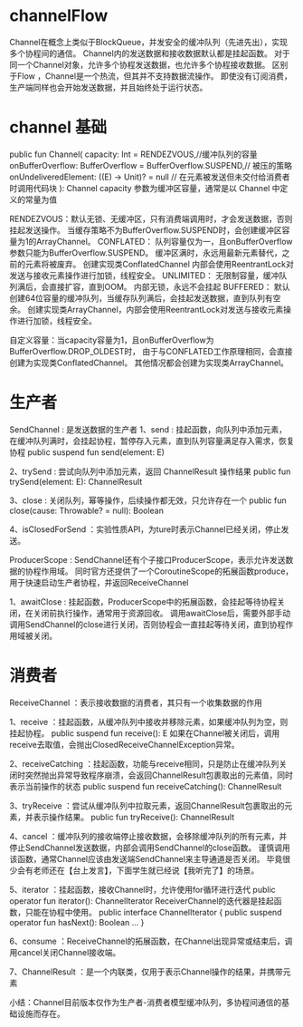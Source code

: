 # channelFlow
Channel在概念上类似于BlockQueue，并发安全的缓冲队列（先进先出），实现多个协程间的通信。
Channel内的发送数据和接收数据默认都是挂起函数。
对于同一个Channel对象，允许多个协程发送数据，也允许多个协程接收数据。
区别于Flow ，Channel是一个热流，但其并不支持数据流操作。
即使没有订阅消费，生产端同样也会开始发送数据，并且始终处于运行状态。


# channel 基础 
public fun <E> Channel(
capacity: Int = RENDEZVOUS,//缓冲队列的容量 
onBufferOverflow: BufferOverflow = BufferOverflow.SUSPEND,// 被压的策略
onUndeliveredElement: ((E) -> Unit)? = null // 在元素被发送但未交付给消费者时调用代码块
): Channel<E>
 capacity 参数为缓冲区容量，通常是以 Channel 中定义的常量为值

 RENDEZVOUS：默认无锁、无缓冲区，只有消费端调用时，才会发送数据，否则挂起发送操作。
             当缓存策略不为BufferOverflow.SUSPEND时，会创建缓冲区容量为1的ArrayChannel。
 CONFLATED： 队列容量仅为一，且onBufferOverflow参数只能为BufferOverflow.SUSPEND。
             缓冲区满时，永远用最新元素替代，之前的元素将被废弃。
             创建实现类ConflatedChannel
             内部会使用ReentrantLock对发送与接收元素操作进行加锁，线程安全。
 UNLIMITED： 无限制容量，缓冲队列满后，会直接扩容，直到OOM。
             内部无锁，永远不会挂起
 BUFFERED： 默认创建64位容量的缓冲队列，当缓存队列满后，会挂起发送数据，直到队列有空余。
            创建实现类ArrayChannel，内部会使用ReentrantLock对发送与接收元素操作进行加锁，线程安全。

 自定义容量：当capacity容量为1，且onBufferOverflow为BufferOverflow.DROP_OLDEST时，
           由于与CONFLATED工作原理相同，会直接创建为实现类ConflatedChannel。
           其他情况都会创建为实现类ArrayChannel。

# 生产者 

SendChannel : 是发送数据的生产者
1、send : 挂起函数，向队列中添加元素，在缓冲队列满时，会挂起协程，暂停存入元素，直到队列容量满足存入需求，恢复协程
          public suspend fun send(element: E)

2、trySend : 尝试向队列中添加元素，返回 ChannelResult 操作结果
             public fun trySend(element: E): ChannelResult<Unit> 

3、close : 关闭队列，幂等操作，后续操作都无效，只允许存在一个
           public fun close(cause: Throwable? = null): Boolean

4、isClosedForSend ：实验性质API，为ture时表示Channel已经关闭，停止发送。

ProducerScope : SendChannel还有个子接口ProducerScope，表示允许发送数据的协程作用域。
                同时官方还提供了一个CoroutineScope的拓展函数produce，用于快速启动生产者协程，并返回ReceiveChannel   

1、awaitClose : 挂起函数，ProducerScope中的拓展函数，会挂起等待协程关闭，在关闭前执行操作，通常用于资源回收。
                调用awaitClose后，需要外部手动调用SendChannel的close进行关闭，否则协程会一直挂起等待关闭，直到协程作用域被关闭。

# 消费者
ReceiveChannel ：表示接收数据的消费者，其只有一个收集数据的作用

1、receive ：挂起函数，从缓冲队列中接收并移除元素，如果缓冲队列为空，则挂起协程。
            public suspend fun receive(): E
            如果在Channel被关闭后，调用receive去取值，会抛出ClosedReceiveChannelException异常。

2、receiveCatching ：挂起函数，功能与receive相同，只是防止在缓冲队列关闭时突然抛出异常导致程序崩溃，会返回ChannelResult包裹取出的元素值，同时表示当前操作的状态
                    public suspend fun receiveCatching(): ChannelResult<E>

3、tryReceive ：尝试从缓冲队列中拉取元素，返回ChannelResult包裹取出的元素，并表示操作结果。
               public fun tryReceive(): ChannelResult<E>

4、cancel ：缓冲队列的接收端停止接收数据，会移除缓冲队列的所有元素，并停止SendChannel发送数据，内部会调用SendChannel的close函数。
           谨慎调用该函数，通常Channel应该由发送端SendChannel来主导通道是否关闭。 
           毕竟很少会有老师还在【台上发言】，下面学生就已经说【我听完了】的场景。

5、iterator ：挂起函数，接收Channel时，允许使用for循环进行迭代
             public operator fun iterator(): ChannelIterator<E>
             ReceiverChannel的迭代器是挂起函数，只能在协程中使用。
             public interface ChannelIterator<out E> {
             public suspend operator fun hasNext(): Boolean
              ...
             }

6、consume ：ReceiveChannel的拓展函数，在Channel出现异常或结束后，调用cancel关闭Channel接收端。

7、ChannelResult ：是一个内联类，仅用于表示Channel操作的结果，并携带元素
   
   
小结：Channel目前版本仅作为生产者-消费者模型缓冲队列，多协程间通信的基础设施而存在。
